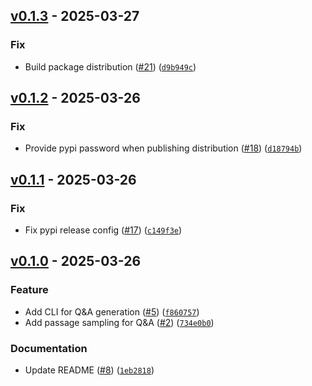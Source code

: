 ## [v0.1.3](https://github.com/docling-project/docling-sdg/releases/tag/v0.1.3) - 2025-03-27

### Fix

* Build package distribution ([#21](https://github.com/docling-project/docling-sdg/issues/21)) ([`d9b949c`](https://github.com/docling-project/docling-sdg/commit/d9b949c329ad3eb759a35a147774c0d0aa7c6942))

## [v0.1.2](https://github.com/docling-project/docling-sdg/releases/tag/v0.1.2) - 2025-03-26

### Fix

* Provide pypi password when publishing distribution ([#18](https://github.com/docling-project/docling-sdg/issues/18)) ([`d18794b`](https://github.com/docling-project/docling-sdg/commit/d18794b686f49ba54506fce613f9bbce49cc3d0a))

## [v0.1.1](https://github.com/docling-project/docling-sdg/releases/tag/v0.1.1) - 2025-03-26

### Fix

* Fix pypi release config ([#17](https://github.com/docling-project/docling-sdg/issues/17)) ([`c149f3e`](https://github.com/docling-project/docling-sdg/commit/c149f3e55a96516c4f9298e92ce83f6ea73177d9))

## [v0.1.0](https://github.com/docling-project/docling-sdg/releases/tag/v0.1.0) - 2025-03-26

### Feature

* Add CLI for Q&A generation ([#5](https://github.com/docling-project/docling-sdg/issues/5)) ([`f860757`](https://github.com/docling-project/docling-sdg/commit/f8607574fee83d27ffc60d096949e3b662276982))
* Add passage sampling for Q&A ([#2](https://github.com/docling-project/docling-sdg/issues/2)) ([`734e0b0`](https://github.com/docling-project/docling-sdg/commit/734e0b077a5c63bdf516a3a78596d28e080a2990))

### Documentation

* Update README ([#8](https://github.com/docling-project/docling-sdg/issues/8)) ([`1eb2818`](https://github.com/docling-project/docling-sdg/commit/1eb28183f8e50e9d7d15f9fd76c1ae7ec6a2643e))
